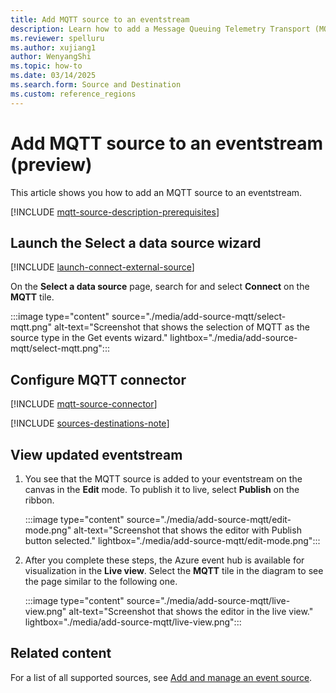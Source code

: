 ```yaml
---
title: Add MQTT source to an eventstream
description: Learn how to add a Message Queuing Telemetry Transport (MQTT) source to an eventstream. This feature is currently in preview.
ms.reviewer: spelluru
ms.author: xujiang1
author: WenyangShi
ms.topic: how-to
ms.date: 03/14/2025
ms.search.form: Source and Destination
ms.custom: reference_regions
---
```


# Add MQTT source to an eventstream (preview)
This article shows you how to add an MQTT source to an eventstream. 

[!INCLUDE [mqtt-source-description-prerequisites](./includes/mqtt-source-description-prerequisites.md)]

## Launch the Select a data source wizard
[!INCLUDE [launch-connect-external-source](./includes/launch-connect-external-source.md)]

On the **Select a data source** page, search for and select **Connect** on the **MQTT** tile.

:::image type="content" source="./media/add-source-mqtt/select-mqtt.png" alt-text="Screenshot that shows the selection of MQTT as the source type in the Get events wizard." lightbox="./media/add-source-mqtt/select-mqtt.png":::

## Configure MQTT connector
[!INCLUDE [mqtt-source-connector](./includes/mqtt-source-connector.md)]

[!INCLUDE [sources-destinations-note](./includes/sources-destinations-note.md)]

## View updated eventstream

1. You see that the MQTT source is added to your eventstream on the canvas in the **Edit** mode. To publish it to live, select **Publish** on the ribbon.

    :::image type="content" source="./media/add-source-mqtt/edit-mode.png" alt-text="Screenshot that shows the editor with Publish button selected." lightbox="./media/add-source-mqtt/edit-mode.png":::
1. After you complete these steps, the Azure event hub is available for visualization in the **Live view**. Select the **MQTT** tile in the diagram to see the page similar to the following one.

    :::image type="content" source="./media/add-source-mqtt/live-view.png" alt-text="Screenshot that shows the editor in the live view." lightbox="./media/add-source-mqtt/live-view.png":::


## Related content
For a list of all supported sources, see [Add and manage an event source](add-manage-eventstream-sources.md).
